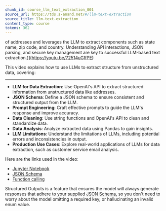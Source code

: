 ```yaml
---
chunk_id: course_llm_text_extraction_001
source_url: https://tds.s-anand.net/#/llm-text-extraction
source_title: llm-text-extraction
content_type: course
tokens: 362
---
```


 of addresses and leverages the LLM to extract components such as state name, zip code, and country. Understanding API interactions, JSON parsing, and secure key management are key to successful LLM-based text extraction.)](https://youtu.be/72514uGffPE)

This video explains how to use LLMs to extract structure from unstructured data, covering:

---

- **LLM for Data Extraction**: Use OpenAI's API to extract structured information from unstructured data like addresses.
- **JSON Schema**: Define a JSON schema to ensure consistent and structured output from the LLM.
- **Prompt Engineering**: Craft effective prompts to guide the LLM's response and improve accuracy.
- **Data Cleaning**: Use string functions and OpenAI's API to clean and standardize data.
- **Data Analysis**: Analyze extracted data using Pandas to gain insights.
- **LLM Limitations**: Understand the limitations of LLMs, including potential errors and inconsistencies in output.
- **Production Use Cases**: Explore real-world applications of LLMs for data extraction, such as customer service email analysis.

Here are the links used in the video:

- [Jupyter Notebook](https://colab.research.google.com/drive/1Z8mG-RPTSYY4qwkoNdzRTc4StbnwOXeE)
- [JSON Schema](https://json-schema.org/)
- [Function calling](https://platform.openai.com/docs/guides/function-calling)

Structured Outputs is a feature that ensures the model will always generate responses that adhere to your supplied
[JSON Schema](https://json-schema.org/overview/what-is-jsonschema), so you don't need to worry about the model omitting a required key,
or hallucinating an invalid enum value.
